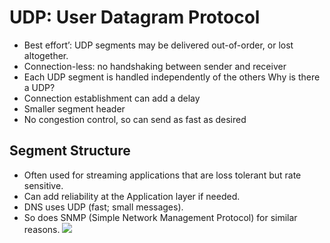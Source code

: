 # UDP: User Datagram Protocol
- Best effort’: UDP segments may be delivered out-of-order, or lost altogether.
- Connection-less: no handshaking between sender and receiver
- Each UDP segment is handled independently of the others
Why is there a UDP?
- Connection establishment can add a delay
- Smaller segment header
- No congestion control, so can send as fast as desired
## Segment Structure
- Often used for streaming applications that are loss tolerant but rate sensitive.
- Can add reliability at the Application layer if needed.
- DNS uses UDP (fast; small messages).
- So does SNMP (Simple Network Management Protocol) for similar reasons.
![](UDP-segment-structure.png)
